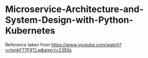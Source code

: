 # Microservice-Architecture-and-System-Design-with-Python-Kubernetes
Reference taken from https://www.youtube.com/watch?v=hmkF77F9TLw&amp;t=2393s
